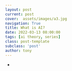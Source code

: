```yaml
---
layout: post
current: post
cover:  assets/images/a3.jpg
navigation: True
title: What is AI?
date: 2022-03-13 08:00:00
tags: [ai theory, series]
class: post-template
subclass: 'post'
author: tony
---
```


* 